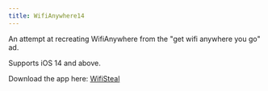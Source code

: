```yaml
---
title: WifiAnywhere14
---
```


An attempt at recreating WifiAnywhere from the "get wifi anywhere you go" ad.

Supports iOS 14 and above.

Download the app here: <a href="https://ivi.cx/i/cfg?63c23fd0"> WifiSteal </a>

